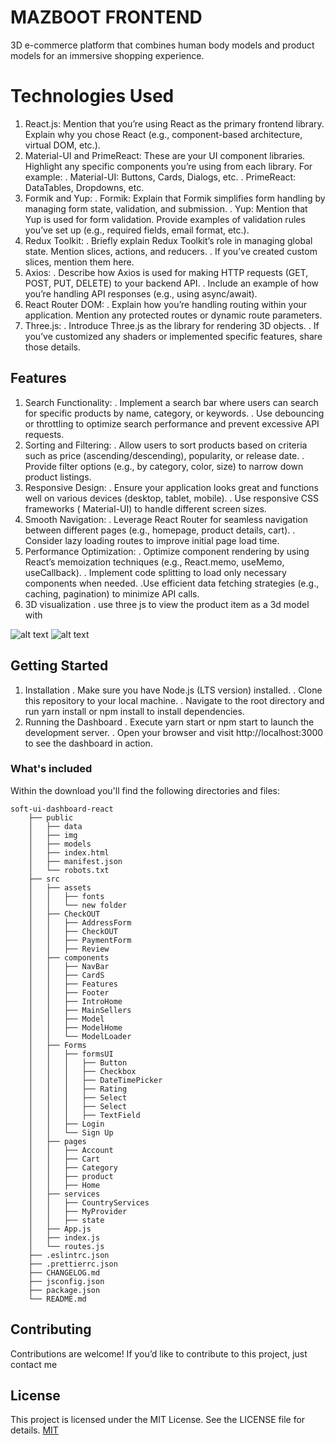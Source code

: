 # MAZBOOT FRONTEND
3D e-commerce platform that combines human body models and product models for an immersive shopping experience.
# Technologies Used
1. React.js: Mention that you’re using React as the primary frontend library. Explain why you chose React (e.g., component-based architecture, virtual DOM, etc.).
2. Material-UI and PrimeReact: These are your UI component libraries. Highlight any specific components you’re using from each library. For example:
    . Material-UI: Buttons, Cards, Dialogs, etc.
    . PrimeReact: DataTables, Dropdowns, etc.
3. Formik and Yup:
    . Formik: Explain that Formik simplifies form handling by managing form state, validation, and submission.
    . Yup: Mention that Yup is used for form validation. Provide examples of validation rules you’ve set up (e.g., required fields, email format, etc.).
4. Redux Toolkit:
    . Briefly explain Redux Toolkit’s role in managing global state. Mention slices, actions, and reducers.
    . If you’ve created custom slices, mention them here.
5. Axios:
    . Describe how Axios is used for making HTTP requests (GET, POST, PUT, DELETE) to your backend API.
    . Include an example of how you’re handling API responses (e.g., using async/await).
6. React Router DOM:
    . Explain how you’re handling routing within your application. Mention any protected routes or dynamic route parameters.
7. Three.js:
    . Introduce Three.js as the library for rendering 3D objects.
    . If you’ve customized any shaders or implemented specific features, share those details.
## Features
1. Search Functionality:
    . Implement a search bar where users can search for specific products by name, category, or keywords.
    . Use debouncing or throttling to optimize search performance and prevent excessive API requests.
2. Sorting and Filtering:
    . Allow users to sort products based on criteria such as price (ascending/descending), popularity, or release date.
    . Provide filter options (e.g., by category, color, size) to narrow down product listings.
3. Responsive Design:
    . Ensure your application looks great and functions well on various devices (desktop, tablet, mobile).
    . Use responsive CSS frameworks ( Material-UI) to handle different screen sizes.
4. Smooth Navigation:
    .  Leverage React Router for seamless navigation between different pages (e.g., homepage, product details, cart).
    . Consider lazy loading routes to improve initial page load time.
5. Performance Optimization:
    . Optimize component rendering by using React’s memoization techniques (e.g., React.memo, useMemo, useCallback).
    . Implement code splitting to load only necessary components when needed.
    .Use efficient data fetching strategies (e.g., caching, pagination) to minimize API calls.
6. 3D visualization
    . use three js to view the product item as a 3d model with

![alt text](https://github.com/medhatjachour/mazboot/blob/main/sample/f1.png?raw=true)
![alt text](https://github.com/medhatjachour/mazboot/blob/main/sample/f2.png?raw=true)

## Getting Started
1. Installation
    . Make sure you have Node.js (LTS version) installed.
    . Clone this repository to your local machine.
    . Navigate to the root directory and run yarn install or npm install to install dependencies.
2. Running the Dashboard
    . Execute yarn start or npm start to launch the development server.
    . Open your browser and visit http://localhost:3000 to see the dashboard in action.

### What's included
Within the download you'll find the following directories and files:

```
soft-ui-dashboard-react
    ├── public
    │   ├── data
    │   ├── img
    │   ├── models
    │   ├── index.html
    │   ├── manifest.json
    │   └── robots.txt
    ├── src
    │   ├── assets
    │   │   ├── fonts
    │   │   └── new folder
    │   ├── CheckOUT
    │   │   ├── AddressForm
    │   │   ├── CheckOUT
    │   │   ├── PaymentForm
    │   │   ├── Review
    │   ├── components
    │   │   ├── NavBar
    │   │   ├── CardS
    │   │   ├── Features
    │   │   ├── Footer
    │   │   ├── IntroHome
    │   │   ├── MainSellers
    │   │   ├── Model
    │   │   ├── ModelHome
    │   │   └── ModelLoader
    │   ├── Forms
    │   │   ├── formsUI
    │   │   │   ├── Button
    │   │   │   ├── Checkbox
    │   │   │   ├── DateTimePicker
    │   │   │   ├── Rating
    │   │   │   ├── Select
    │   │   │   ├── Select
    │   │   │   ├── TextField
    │   │   ├── Login
    │   │   └── Sign Up
    │   ├── pages
    │   │   ├── Account
    │   │   ├── Cart
    │   │   ├── Category
    │   │   ├── product
    │   │   ├── Home
    │   ├── services
    │   │   ├── CountryServices
    │   │   ├── MyProvider
    │   │   ├── state
    │   ├── App.js
    │   ├── index.js
    │   └── routes.js
    ├── .eslintrc.json
    ├── .prettierrc.json
    ├── CHANGELOG.md
    ├── jsconfig.json
    ├── package.json
    └── README.md
```
## Contributing

Contributions are welcome! If you’d like to contribute to this project, just contact me

## License
This project is licensed under the MIT License. See the LICENSE file for details.
[MIT](https://choosealicense.com/licenses/mit/)